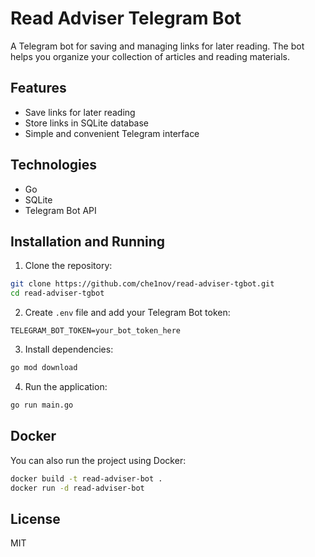# Read Adviser Telegram Bot

A Telegram bot for saving and managing links for later reading. The bot helps you organize your collection of articles and reading materials.

## Features

- Save links for later reading
- Store links in SQLite database
- Simple and convenient Telegram interface

## Technologies

- Go
- SQLite
- Telegram Bot API

## Installation and Running

1. Clone the repository:
```bash
git clone https://github.com/che1nov/read-adviser-tgbot.git
cd read-adviser-tgbot
```

2. Create `.env` file and add your Telegram Bot token:
```
TELEGRAM_BOT_TOKEN=your_bot_token_here
```

3. Install dependencies:
```bash
go mod download
```

4. Run the application:
```bash
go run main.go
```

## Docker

You can also run the project using Docker:

```bash
docker build -t read-adviser-bot .
docker run -d read-adviser-bot
```

## License

MIT

